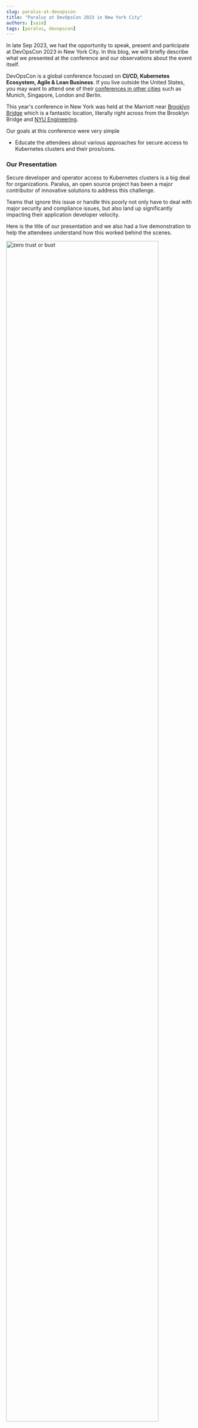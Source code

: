```yaml
---
slug: paralus-at-devopscon
title: "Paralus at DevOpsCon 2023 in New York City"
authors: [saim]
tags: [paralus, devopscon]
---
```


In late Sep 2023, we had the opportunity to speak, present and participate at DevOpsCon 2023 in New York City. In this blog, we will briefly describe what we presented at the conference and our observations about the event itself.

DevOpsCon is a global conference focused on **CI/CD, Kubernetes Ecosystem, Agile & Lean Business**. If you live outside the United States, you may want to attend one of their [conferences in other cities](https://devopscon.io/?loc=all) such as Munich, Singapore, London and Berlin.

This year's conference in New York was held at the Marriott near [Brooklyn Bridge](https://en.wikipedia.org/wiki/Brooklyn_Bridge) which is a fantastic location, literally right across from the Brooklyn Bridge and [NYU Engineering](https://engineering.nyu.edu/).

Our goals at this conference were very simple
- Educate the attendees about various approaches for secure access to Kubernetes clusters and their pros/cons.

### Our Presentation

Secure developer and operator access to Kubernetes clusters is a big deal for organizations. Paralus, an open source project has been a major contributor of innovative solutions to address this challenge.

Teams that ignore this issue or handle this poorly not only have to deal with major security and compliance issues, but also land up significantly impacting their application developer velocity.

Here is the title of our presentation and we also had a live demonstration to help the attendees understand how this worked behind the scenes.

<img src="/img/docs/zero-trust-or-bust-devopscon-2023.png" alt="zero trust or bust" height="90%" width="90%"/>  

### Learnings

We also had the opportunity to meet and speak with many of the attendees who were at the conference. Most of the attendees were from the greater NY metro area and some were from Boston and the DC area. There were three common themes that bubbled up constantly.

### Kubernetes - Part of a larger infrastructure

Most had Kubernetes resident applications leveraging managed services (e.g. RDS managed database etc.) in cloud providers. They said they were struggling with creation and ongoing management of these complex environments.

### Acute need for developer self-service

Developers seem to be struggling with **lack of self service** for test beds and other environments. This said this was impacting their development velocity.

### Generative AI

Everyone seems to be talking about it. But, they are also struggling to get started and seem to be unsure where to apply it first in their applications. Most were of the opinion that the first and logical use case would that of a **co-pilot**.

## Conclusion

Organizations looking for a standalone, open source alternative can use [Paralus](https://www.paralus.io/). This is a [CNCF project](https://www.cncf.io/projects/paralus/) sponsored and maintained by the [Rafay](https://docs.rafay.co/blog/2023/10/20/rafay-at-devopscon-2023-in-new-york-city/) Team.

The event organizers will provide a [live stream](https://devopscon.io/speaker/mohan-atreya/) of my presentation and live demo. This should be available to everyone very soon. 